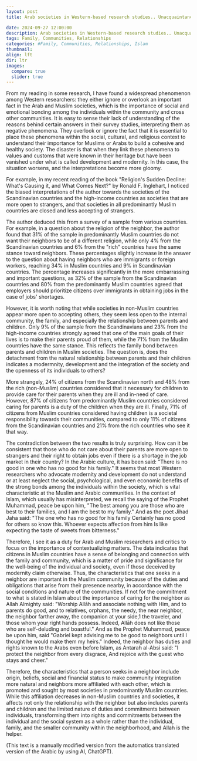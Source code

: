 ```yaml
---
layout: post
title: Arab societies in Western-based research studies.. Unacquaintance or Disregarding?

date: 2024-09-27 12:00:00
description: Arab societies in Western-based research studies.. Unacquaintance or Disregarding?
tags: Family, Communities, Relationships
categories: #Family, Communities, Relationships, Islam
thumbnail:
align: lft
dir: ltr
images:
  compare: true
  slider: true
---
```


From my reading in some research, I have found a widespread phenomenon among Western researchers: they either ignore or overlook an important fact in the Arab and Muslim societies, which is the importance of social and emotional bonding among the individuals within the community and cross other communities. It is easy to sense their lack of understanding of the reasons behind certain answers in their survey studies, interpreting them as negative phenomena. They overlook or ignore the fact that it is essential to place these phenomena within the social, cultural, and religious context to understand their importance for Muslims or Arabs to build a cohesive and healthy society. The disaster is that when they link these phenomena to values and customs that were known in their heritage but have been vanished under what is called development and modernity. In this case, the situation worsens, and the interpretations become more gloomy.

For example, in my recent reading of the book "Religion's Sudden Decline: What's Causing it, and What Comes Next?" by Ronald F. Inglehart, I noticed the biased interpretations of the author towards the societies of the Scandinavian countries and the high-income countries as societies that are more open to strangers, and that societies in all predominantly Muslim countries are closed and less accepting of strangers.

The author deduced this from a survey of a sample from various countries. For example, in a question about the religion of the neighbor, the author found that 31% of the sample in predominantly Muslim countries do not want their neighbors to be of a different religion, while only 4% from the Scandinavian countries and 6% from the "rich" countries have the same stance toward neighbors. These percentages slightly increase in the answer to the question about having neighbors who are immigrants or foreign workers, reaching 34% in Muslim countries and 9% in Scandinavian countries. The percentage increases significantly in the more embarrassing and important questions, as 32% of the sample from the Scandinavian countries and 80% from the predominantly Muslim countries agreed that employers should prioritize citizens over immigrants in obtaining jobs in the case of jobs' shortages.

However, it is worth noting that while societies in non-Muslim countries appear more open to accepting others, they seem less open to the internal community, the family, and especially the relationship between parents and children. Only 9% of the sample from the Scandinavians and 23% from the high-income countries strongly agreed that one of the main goals of their lives is to make their parents proud of them, while the 71% from the Muslim countries have the same stance. This reflects the family bond between parents and children in Muslim societies. The question is, does the detachment from the natural relationship between parents and their children indicates a modermnity, development and the integration of the society and the openness of its individuals to others?

More strangely, 24% of citizens from the Scandinavian north and 48% from the rich (non-Muslim) countries considered that it necessary for children to provide care for their parents when they are ill and in-need of care. However, 87% of citizens from predominantly Muslim countries considered caring for parents is a duty of the children when they are ill. Finally, 71% of citizens from Muslim countries considered having children is a societal responsibility towards their communities, compared to only 11% of citizens from the Scandinavian countries and 21% from the rich countries who see it that way.

The contradiction between the two results is truly surprising. How can it be consistent that those who do not care about their parents are more open to strangers and their right to obtain jobs even if there is a shortage in the job market in their country? In the Arabic culture, it has been said: "There is no good in one who has no good for his family." It seems that most Western researchers who advocate modernity and development do not understand or at least neglect the social, psychological, and even economic benefits of the strong bonds among the individuals within the society, which is vital characteristic at the Muslim and Arabic communities. In the context of Islam, which usually has misinterpreted, we recall the saying of the Prophet Muhammad, peace be upon him, "The best among you are those who are best to their families, and I am the best to my family." And as the poet Jihad Jaha said:
"The one who has no good for his family
Certainly has no good for others
so know this. Whoever expects affection from him
Is like expecting the taste of sweets from bitterness."

Therefore, I see it as a duty for Arab and Muslim researchers and critics to focus on the importance of contextualizing matters. The data indicates that citizens in Muslim countries have a sense of belonging and connection with the family and community, which is a matter of pride and significance for the well-being of the individual and society, even if those deceived by modernity claim otherwise. Thus, the characteristics that one seeks in a neighbor are important in the Muslim community because of the duties and obligations that arise from their presence nearby, in accordance with the social conditions and nature of the communities. If not for the commitment to what is stated in Islam about the importance of caring for the neighbor as Allah Almighty said: "Worship Allāh and associate nothing with Him, and to parents do good, and to relatives, orphans, the needy, the near neighbor, the neighbor farther away, the companion at your side,1 the traveler, and those whom your right hands possess. Indeed, Allāh does not like those who are self-deluding and boastful." And as the Prophet Muhammad, peace be upon him, said "Gabriel kept advising me to be good to neighbors until I thought he would make them my heirs." Indeed, the neighbor has duties and rights known to the Arabs even before Islam, as Antarah al-Absi said: "I protect the neighbor from every disgrace, And rejoice with the guest who stays and cheer."

Therefore, the characteristics that a person seeks in a neighbor include origin, beliefs, social and financial status to make community integration more natural and neighbors more affiliated with each other, which is promoted and sought by most societies in predominantly Muslim countries. While this affiliation decreases in non-Muslim countries and societies, it affects not only the relationship with the neighbor but also includes parents and children and the limited nature of duties and commitments between individuals, transforming them into rights and commitments between the individual and the social system as a whole rather than the individual, family, and the smaller community within the neighborhood, and Allah is the helper.

(This text is a manually modified version from the automatics translated version of the Arabic by using AI, ChatGPT).
